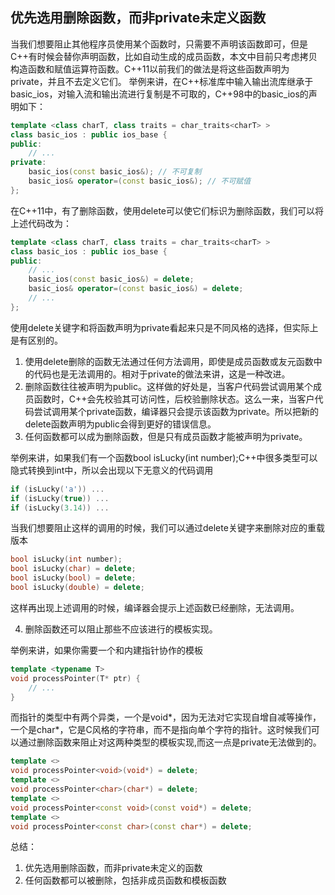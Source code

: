 ## 优先选用删除函数，而非private未定义函数

当我们想要阻止其他程序员使用某个函数时，只需要不声明该函数即可，但是C++有时候会替你声明函数，比如自动生成的成员函数，本文中目前只考虑拷贝构造函数和赋值运算符函数。C++11以前我们的做法是将这些函数声明为private，并且不去定义它们。
举例来讲，在C++标准库中输入输出流库继承于basic_ios，对输入流和输出流进行复制是不可取的，C++98中的basic_ios的声明如下：
```cpp
template <class charT, class traits = char_traits<charT> >
class basic_ios : public ios_base {
public:
	// ...
private:
	basic_ios(const basic_ios&); // 不可复制
	basic_ios& operator=(const basic_ios&); // 不可赋值
};
```

在C++11中，有了删除函数，使用delete可以使它们标识为删除函数，我们可以将上述代码改为：
```cpp
template <class charT, class traits = char_traits<charT> >
class basic_ios : public ios_base {
public:
	// ...
	basic_ios(const basic_ios&) = delete;
	basic_ios& operator=(const basic_ios&) = delete;
	// ...
};
```

使用delete关键字和将函数声明为private看起来只是不同风格的选择，但实际上是有区别的。
1. 使用delete删除的函数无法通过任何方法调用，即使是成员函数或友元函数中的代码也是无法调用的。相对于private的做法来讲，这是一种改进。
2. 删除函数往往被声明为public。这样做的好处是，当客户代码尝试调用某个成员函数时，C++会先校验其可访问性，后校验删除状态。这么一来，当客户代码尝试调用某个private函数，编译器只会提示该函数为private。所以把新的delete函数声明为public会得到更好的错误信息。
3. 任何函数都可以成为删除函数，但是只有成员函数才能被声明为private。

举例来讲，如果我们有一个函数bool isLucky(int number);C++中很多类型可以隐式转换到int中，所以会出现以下无意义的代码调用
```cpp
if (isLucky('a')) ...
if (isLucky(true)) ...
if (isLucky(3.14)) ...
```

当我们想要阻止这样的调用的时候，我们可以通过delete关键字来删除对应的重载版本
```cpp
bool isLucky(int number);
bool isLucky(char) = delete;
bool isLucky(bool) = delete;
bool isLucky(double) = delete;
```
这样再出现上述调用的时候，编译器会提示上述函数已经删除，无法调用。

4. 删除函数还可以阻止那些不应该进行的模板实现。

举例来讲，如果你需要一个和内建指针协作的模板
```cpp
template <typename T>
void processPointer(T* ptr) {
	// ...
}
```
而指针的类型中有两个异类，一个是void*，因为无法对它实现自增自减等操作，一个是char*，它是C风格的字符串，而不是指向单个字符的指针。这时候我们可以通过删除函数来阻止对这两种类型的模板实现,而这一点是private无法做到的。
```cpp
template <>
void processPointer<void>(void*) = delete;
template <>
void processPointer<char>(char*) = delete;
template <>
void processPointer<const void>(const void*) = delete;
template <>
void processPointer<const char>(const char*) = delete;
```

总结：
1. 优先选用删除函数，而非private未定义的函数
2. 任何函数都可以被删除，包括非成员函数和模板函数